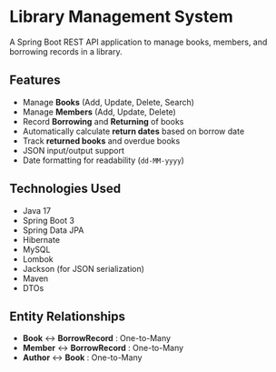 # Library Management System

A Spring Boot REST API application to manage books, members, and borrowing records in a library.

## Features

- Manage **Books** (Add, Update, Delete, Search)
- Manage **Members** (Add, Update, Delete)
- Record **Borrowing** and **Returning** of books
- Automatically calculate **return dates** based on borrow date
- Track **returned books** and overdue books
- JSON input/output support
- Date formatting for readability (`dd-MM-yyyy`)

## Technologies Used

- Java 17
- Spring Boot 3
- Spring Data JPA
- Hibernate
- MySQL
- Lombok
- Jackson (for JSON serialization)
- Maven
- DTOs

## Entity Relationships

- **Book** ↔ **BorrowRecord** : One-to-Many
- **Member** ↔ **BorrowRecord** : One-to-Many
- **Author** ↔ **Book** : One-to-Many


